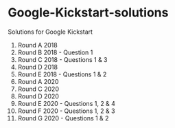 # Google-Kickstart-solutions

Solutions for Google Kickstart

1. Round A 2018
2. Round B 2018 - Question 1
3. Round C 2018 - Questions 1 & 3
2. Round D 2018
3. Round E 2018 - Questions 1 & 2
4. Round A 2020
5. Round C 2020
6. Round D 2020
7. Round E 2020 - Questions 1, 2 & 4
8. Round F 2020 - Questions 1, 2 & 3
9. Round G 2020 - Questions 1 & 2
